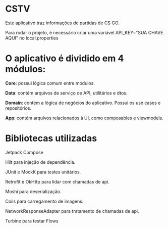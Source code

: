 # CSTV
Este aplicativo traz informações de partidas de CS GO.

Para rodar o projeto, é necessário criar uma variável API_KEY="SUA CHAVE AQUI" no local.properties

# O aplicativo é dividido em 4 módulos:

**Core**: possui lógica comum entre módulos.

**Data**: contém arquivos de serviço de API, utilitários e dtos.

**Domain**: contém a lógica de negócios do aplicativo. Possui os use cases e repositórios.

**App**: contém arquivos relacionados à UI, como composables e viewmodels.

# Bibliotecas utilizadas

Jetpack Compose

Hilt para injeção de dependência.

JUnit e MockK para testes unitários.

Retrofit e OkHttp para lidar com chamadas de api.

Moshi para deserialização.

Coils para carregamento de imagens.

NetworkResponseAdapter para tratamento de chamadas de api.

Turbine para testar Flows

